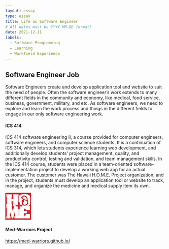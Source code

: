 ```yaml
---
layout: essay
type: essay
title: Life as Software Engineer
# All dates must be YYYY-MM-DD format!
date: 2021-12-11
labels:
  - Software Programming
  - Learning
  - Workfield Experience
---
```


## Software Engineer Job

Software Engineers create and develop application tool and website to suit the need of people. Often the software engineer’s work extends to many different fields in the community and economy, like medical, food service, business, government, military, and etc. As software engineers, we need to explore and learn the work process and things in the different fields to engage in our only software engineering work.

#### ICS 414

ICS 414 software engineering II, a course provided for computer engineers, software engineers, and computer science students. It is a continuation of ICS 314, which lets students experience learning web development, and additionally develop students' project management, quality, and productivity control, testing and validation, and team management skills. In the ICS 414 course, students were placed in a team-oriented software-implementation project to develop a working web app for an actual customer. The customer was The Hawaii H.O.M.E. Project organization, and in the project, students must develop an application tool or website to track, manage, and organize the medicine and medical supply item its own.

<img class="ui rounded image" src="../images/hawaii home project.jpg">

#### Med-Warriors Project 

https://med-warriors.github.io/
